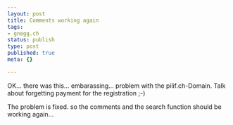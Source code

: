 ```yaml
---
layout: post
title: Comments working again
tags:
- gnegg.ch
status: publish
type: post
published: true
meta: {}

---
```

<p>OK... there was this... embarassing... problem with the pilif.ch-Domain. Talk about forgetting payment for the registration ;-)</p>
<p>The problem is fixed. so the comments and the search function should be working again...</p>
